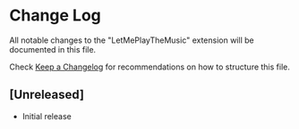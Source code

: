 # Change Log

All notable changes to the "LetMePlayTheMusic" extension will be documented in this file.

Check [Keep a Changelog](http://keepachangelog.com/) for recommendations on how to structure this file.

## [Unreleased]

- Initial release